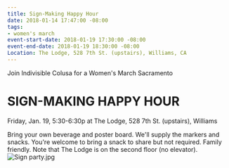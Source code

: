 ```yaml
---
title: Sign-Making Happy Hour
date: 2018-01-14 17:47:00 -08:00
tags:
- women's march
event-start-date: 2018-01-19 17:30:00 -08:00
event-end-date: 2018-01-19 18:30:00 -08:00
Location: The Lodge, 528 7th St. (upstairs), Williams, CA
---
```


Join Indivisible Colusa for a Women's March Sacramento 
# SIGN-MAKING HAPPY HOUR
Friday, Jan. 19, 5:30-6:30p 
at The Lodge, 528 7th St. (upstairs), Williams

Bring your own beverage and poster board. We'll supply the markers and snacks. You're welcome to bring a snack to share but not required. Family friendly. Note that The Lodge is on the second floor (no elevator). ![Sign party.jpg](/uploads/Sign%20party.jpg)